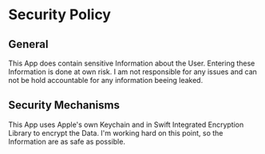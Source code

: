 # Security Policy

## General

This App does contain sensitive Information about the User. Entering these Information is done at own risk.
I am not responsible for any issues and can not be hold accountable for any information beeing leaked.


## Security Mechanisms

This App uses Apple's own Keychain and in Swift Integrated Encryption Library to encrypt the Data.
I'm working hard on this point, so the Information are as safe as possible.
